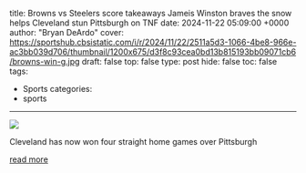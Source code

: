 title: Browns vs Steelers score takeaways Jameis Winston braves the snow helps Cleveland stun Pittsburgh on TNF
date: 2024-11-22 05:09:00 +0000
author: "Bryan DeArdo"
cover: https://sportshub.cbsistatic.com/i/r/2024/11/22/2511a5d3-1066-4be8-966e-ac3bb039d706/thumbnail/1200x675/d3f8c93cea0bd13b815193bb09071cb6/browns-win-g.jpg
draft: false
top: false
type: post
hide: false
toc: false
tags:
  - Sports
categories:
  - sports
---

![](https://sportshub.cbsistatic.com/i/r/2024/11/22/2511a5d3-1066-4be8-966e-ac3bb039d706/thumbnail/1200x675/d3f8c93cea0bd13b815193bb09071cb6/browns-win-g.jpg)

Cleveland has now won four straight home games over Pittsburgh

[read more](https://www.cbssports.com/nfl/news/browns-vs-steelers-score-takeaways-jameis-winston-braves-the-snow-helps-cleveland-stun-pittsburgh-on-tnf/live/)
